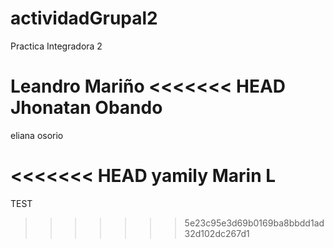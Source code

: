 # actividadGrupal2
Practica Integradora 2

Leandro Mariño
<<<<<<< HEAD
Jhonatan Obando
=======

eliana osorio 
>>>>>>>

<<<<<<< HEAD
yamily Marin L
=======
TEST
>>>>>>> 5e23c95e3d69b0169ba8bbdd1ad32d102dc267d1
